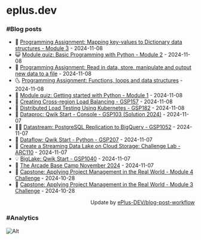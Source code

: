 # eplus.dev

### #Blog posts

<!-- BLOG-POST-LIST:START -->
 - 🧰 [Programming Assignment: Mapping key-values to Dictionary data structures - Module 3](https://eplus.dev/programming-assignment-mapping-key-values-to-dictionary-data-structures-module-3) - 2024-11-08
 - 😺 [Module quiz: Basic Programming with Python - Module 2](https://eplus.dev/module-quiz-basic-programming-with-python-module-2) - 2024-11-08
 - 🗽 [Programming Assignment: Read in data, store, manipulate and output new data to a file](https://eplus.dev/programming-assignment-read-in-data-store-manipulate-and-output-new-data-to-a-file) - 2024-11-08
 - 🌜 [Programming Assignment: Functions, loops and data structures](https://eplus.dev/programming-assignment-functions-loops-and-data-structures) - 2024-11-08
 - 📝 [Module quiz: Getting started with Python - Module 1](https://eplus.dev/module-quiz-getting-started-with-python-module-1) - 2024-11-08
 - 🚀 [Creating Cross-region Load Balancing - GSP157](https://eplus.dev/creating-cross-region-load-balancing-gsp157) - 2024-11-08
 - 💼 [Distributed Load Testing Using Kubernetes - GSP182](https://eplus.dev/distributed-load-testing-using-kubernetes-gsp182) - 2024-11-08
 - 🦣 [Dataproc: Qwik Start - Console - GSP103 &lpar;Solution 2024&rpar;](https://eplus.dev/dataproc-qwik-start-console-gsp103-solution-2024) - 2024-11-07
 - 👨‍🏫 [Datastream: PostgreSQL Replication to BigQuery - GSP1052](https://eplus.dev/datastream-postgresql-replication-to-bigquery-gsp1052) - 2024-11-07
 - 🔭 [Dataflow: Qwik Start - Python - GSP207](https://eplus.dev/dataflow-qwik-start-python-gsp207) - 2024-11-07
 - 🤡 [Create a Streaming Data Lake on Cloud Storage: Challenge Lab - ARC110](https://eplus.dev/create-a-streaming-data-lake-on-cloud-storage-challenge-lab-arc110) - 2024-11-07
 - 💡 [BigLake: Qwik Start - GSP1040](https://eplus.dev/biglake-qwik-start-gsp1040) - 2024-11-07
 - 🦣 [The Arcade Base Camp November 2024](https://eplus.dev/the-arcade-base-camp-november-2024) - 2024-11-07
 - 💪 [Capstone: Applying Project Management in the Real World - Module 4 Challenge](https://eplus.dev/capstone-applying-project-management-in-the-real-world-module-4-challenge) - 2024-10-28
 - 🤡 [Capstone: Applying Project Management in the Real World - Module 3 Challenge](https://eplus.dev/capstone-applying-project-management-in-the-real-world-module-3-challenge) - 2024-10-28<!-- BLOG-POST-LIST:END -->

<div align="right">
  Update by <a target="_blank"
    href="https://github.com/ePlus-DEV/blog-post-workflow">ePlus-DEV/blog-post-workflow</a>
</div>

### #Analytics
![Alt](https://repobeats.axiom.co/api/embed/9990f7cddfbad8d834990b10ccad05f81ac1096f.svg "Repobeats analytics image")
